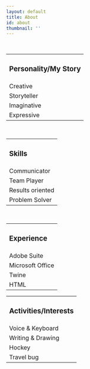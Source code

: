 ```yaml
---
layout: default
title: About
id: about
thumbnail: ''
---
```

<table id= "tb1">

<tr>

<td><h3> Personality/My Story
</h3>

<tr><td>Creative</td></tr>

<tr><td>Storyteller</td></tr>

<tr><td>Imaginative</td></tr>

<tr><td>Expressive</td></tr>

<br>



<table id= "tb2">

<tr>

<td><h3> Skills
</h3>

<tr><td>Communicator</td></tr>

<tr><td>Team Player</td></tr>

<tr><td>Results oriented</td></tr>

<tr><td>Problem Solver</td></tr>

<br>

<table id= "tb3">

<tr>

<td><h3> Experience
</h3>

<tr><td>Adobe Suite</td></tr>

<tr><td>Microsoft Office</td></tr>

<tr><td>Twine</td></tr>

<tr><td>HTML</td></tr>



<br>

<table id= "tb4">

<tr>

<td><h3> Activities/Interests
</h3>

<tr><td>Voice & Keyboard</td></tr>

<tr><td>Writing & Drawing</td></tr>

<tr><td>Hockey</td></tr>

<tr><td>Travel bug</td></tr>
